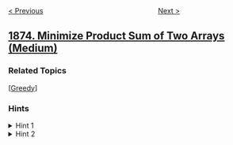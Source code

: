 <!--|This file generated by command(leetcode description); DO NOT EDIT.    |-->
<!--+----------------------------------------------------------------------+-->
<!--|@author    openset <openset.wang@gmail.com>                           |-->
<!--|@link      https://github.com/openset                                 |-->
<!--|@home      https://github.com/openset/leetcode                        |-->
<!--+----------------------------------------------------------------------+-->

[< Previous](../calculate-special-bonus "Calculate Special Bonus")
　　　　　　　　　　　　　　　　
[Next >](../group-employees-of-the-same-salary "Group Employees of the Same Salary")

## [1874. Minimize Product Sum of Two Arrays (Medium)](https://leetcode.com/problems/minimize-product-sum-of-two-arrays "")



### Related Topics
  [[Greedy](../../tag/greedy/README.md)]

### Hints
<details>
<summary>Hint 1</summary>
Is there a particular way we should order the arrays such that the product sum is minimized?
</details>

<details>
<summary>Hint 2</summary>
Would you want to multiply two numbers that are closer to one another or further?
</details>
